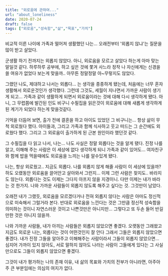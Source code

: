```yaml
---
title: "외로움에 관하여..."
url: "about_loneliness"
date: 2020-07-24
draft: false
tags: ["외로움","성숙함","삶","목표","가치"]
---
```

비교적 이른 나이에 가족과 떨어져 생활했던 나는... 오래전부터 '외롭지 않냐'는 질문을 많이 받고 살았다.

군생활 하기 전까지는 외롭지 않았다. 아니, 외로움을 모르고 살았다 하는게 아마 맞는 말일것 같다.
하루하루 공부에, 하고 싶은 것에 쫓겨 사느라 정작 나 자신에게는 신경을 쓸 여유가 없었다 보는게 맞을까..
아무튼 정말정말 아~무렇지도 않았다.

그랬던 나도, 제대하고 나서는 외롭다... 는 생각을 종종하게 됐는데,
처음에는 너무 혼자 생활해서 외로운것인가 생각했다. 그런데 그것도,
세월이 지나면서 가까운 사람이 생기게 되고... 가족과 같이 생활하게 되면서
외로움이라는 것에 대해 다시 생각하게 됐다. 아니, 그 무렵쯤에 발간된
인도 비구니 수필집을 읽은것이 외로움에 대해 새롭게 생각하게 된 계기가 되었다 하는게 맞을것같다.

기억을 더듬어 보면, 출가 전에 결혼을 하고 아이도 있었던 그 비구니는... 항상 삶이 무척 외로웠다 했다.
아이들과, 그리고 가족과 함께 식사하고 웃고 떠드는 그 순간에도 외로웠다 했다.
그리고 그 외로움이 출가하게 된 근본 원인이라 했던것 같다.

그 수필집을 다 읽고 나서, 나는... 나도 사실은 정말 외롭다는 것을 알게 됐다.
진정 나를 알고, 이해해 주는 사람은 이 세상에 없다 생각하게 되니 가족과 같이 있어도...
여자친구와 함께 밥을 먹을때에도 외로움을 느끼는 나를 알수있게 됐다.

나는, 항상 외로웠고.. 지금도 외롭다. 나를 외롭지 않게 해줄 사람이 이 세상에 있을까?
하도 오랬동안 외로움을 끌어안고 살아와서 그런지... 이제 그런 사람은 찾지도.. 바라지도 않는다.
외롭다는 것도 이제는 그다지 아프지 않을 지경이니.
다만 이제는 내가 바라는 것 한가지. 나와 가까운 사람들이 외롭지 않도록 해주고 싶다는 것.
 그것만이 남았다.

오래전 내가 그랬듯, 외로움을 모르겠다거나 전혀 외롭지 않다는 사람은
아마도 정신적으로 미숙해서 그럴거라 본다.
반대로 외로움을 느낀다는 것은 그만큼 정신적 성숙함을 의미하는 것이니
자연스러운 것이고 나쁜것만은 아니지만... 그렇다고 또 두손 들어 반길만한 것은 아니지 않을까.

나와 가까운 사람들, 내가 아끼는 사람들은 외롭지 않았으면 좋겠다.
오랫동안 그래왔고 지금도 외로운 나는, 외롭다는 것이 어떤것인지 잘 안다
그래서 그들은 외롭지 않았으면 좋겠다.
내가 진정 그들을 알아주고 이해해주는 사람이라서 그들이 외롭지 않았으면...
심지어 가까이 있지 않아도, 서로 말하지 않아도 나라는 사람이 그들에게 있다는
그 사실만으로도 그들이 외롭지 않았으면 좋겠다.

그것이 내가 평가하는 나의 존재 이유, 내 삶의 목표와 가치의 전부가 아니라면,
아주아주 큰 부분임에는 의심의 여지가 없다.
